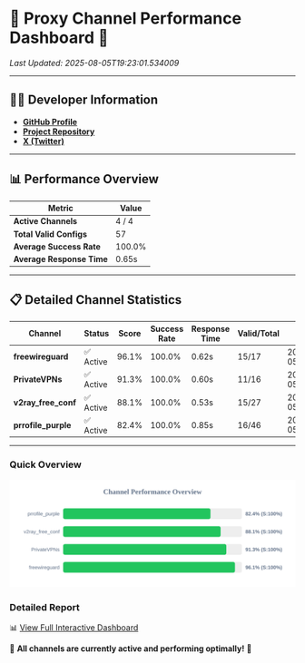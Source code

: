 # 🌟 Proxy Channel Performance Dashboard 🌟

_Last Updated: 2025-08-05T19:23:01.534009_

---

## 👩‍💻 Developer Information

- **[GitHub Profile](https://github.com/4n0nymou3)**  
- **[Project Repository](https://github.com/4n0nymou3/multi-proxy-config-fetcher)**  
- **[X (Twitter)](https://x.com/4n0nymou3)**  

---

## 📊 Performance Overview

| Metric                | Value       |
|-----------------------|-------------|
| **Active Channels**   | 4 / 4       |
| **Total Valid Configs** | 57          |
| **Average Success Rate** | 100.0%      |
| **Average Response Time** | 0.65s       |

---

## 📋 Detailed Channel Statistics

| Channel          | Status     | Score  | Success Rate | Response Time | Valid/Total | Last Success               |
|------------------|------------|--------|--------------|---------------|-------------|----------------------------|
| **freewireguard**  | ✅ Active  | 96.1%  | 100.0% | 0.62s         | 15/17       | 2025-08-05T19:23:01.532344 |
| **PrivateVPNs**  | ✅ Active  | 91.3%  | 100.0% | 0.60s         | 11/16       | 2025-08-05T19:23:00.879373 |
| **v2ray_free_conf**  | ✅ Active  | 88.1%  | 100.0% | 0.53s         | 15/27       | 2025-08-05T19:23:00.237606 |
| **prrofile_purple**  | ✅ Active  | 82.4%  | 100.0% | 0.85s         | 16/46       | 2025-08-05T19:22:59.651113 |

---

### Quick Overview
<div align="center">
  <a href="https://raw.githubusercontent.com/nullluser/NullRepo/refs/heads/main/assets/channel_stats_chart.svg">
    <img src="https://raw.githubusercontent.com/nullluser/NullRepo/refs/heads/main/assets/channel_stats_chart.svg" alt="Source Performance Statistics" width="800">
  </a>
</div>

### Detailed Report
📊 [View Full Interactive Dashboard](https://htmlpreview.github.io/?https://github.com/nullluser/NullRepo/blob/main/assets/performance_report.html)

🎉 **All channels are currently active and performing optimally!** 🎉
